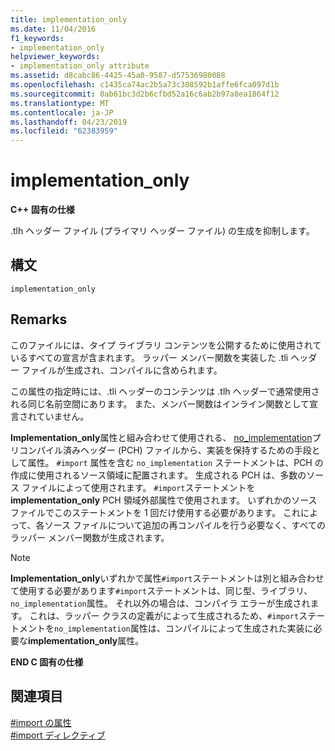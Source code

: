 ```yaml
---
title: implementation_only
ms.date: 11/04/2016
f1_keywords:
- implementation_only
helpviewer_keywords:
- implementation_only attribute
ms.assetid: d8cabc86-4425-45a0-9587-d57536980088
ms.openlocfilehash: c1435ca74ac2b5a73c308592b1affe6fca097d1b
ms.sourcegitcommit: 0ab61bc3d2b6cfbd52a16c6ab2b97a8ea1864f12
ms.translationtype: MT
ms.contentlocale: ja-JP
ms.lasthandoff: 04/23/2019
ms.locfileid: "62383959"
---
```

# <a name="implementationonly"></a>implementation_only
**C++ 固有の仕様**

.tlh ヘッダー ファイル (プライマリ ヘッダー ファイル) の生成を抑制します。

## <a name="syntax"></a>構文

```
implementation_only
```

## <a name="remarks"></a>Remarks

このファイルには、タイプ ライブラリ コンテンツを公開するために使用されているすべての宣言が含まれます。 ラッパー メンバー関数を実装した .tli ヘッダー ファイルが生成され、コンパイルに含められます。

この属性の指定時には、.tli ヘッダーのコンテンツは .tlh ヘッダーで通常使用される同じ名前空間にあります。 また、メンバー関数はインライン関数として宣言されていません。

**Implementation_only**属性と組み合わせて使用される、 [no_implementation](../preprocessor/no-implementation.md)プリコンパイル済みヘッダー (PCH) ファイルから、実装を保持するための手段として属性。 `#import` 属性を含む `no_implementation` ステートメントは、PCH の作成に使用されるソース領域に配置されます。 生成される PCH は、多数のソース ファイルによって使用されます。 `#import`ステートメントを**implementation_only** PCH 領域外部属性で使用されます。 いずれかのソース ファイルでこのステートメントを 1 回だけ使用する必要があります。 これによって、各ソース ファイルについて追加の再コンパイルを行う必要なく、すべてのラッパー メンバー関数が生成されます。

> [!NOTE]
> **Implementation_only**いずれかで属性`#import`ステートメントは別と組み合わせて使用する必要があります`#import`ステートメントは、同じ型、ライブラリ、`no_implementation`属性。 それ以外の場合は、コンパイラ エラーが生成されます。 これは、ラッパー クラスの定義がによって生成されるため、`#import`ステートメントを`no_implementation`属性は、コンパイルによって生成された実装に必要な**implementation_only**属性。

**END C 固有の仕様**

## <a name="see-also"></a>関連項目

[#import の属性](../preprocessor/hash-import-attributes-cpp.md)<br/>
[#import ディレクティブ](../preprocessor/hash-import-directive-cpp.md)